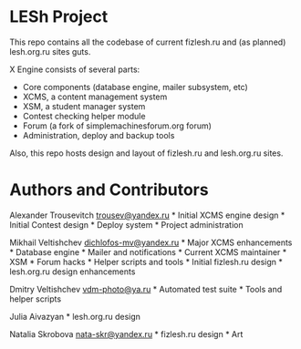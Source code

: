LESh Project
============

This repo contains all the codebase of current fizlesh.ru and
(as planned) lesh.org.ru sites guts.

X Engine consists of several parts:

* Core components (database engine, mailer subsystem, etc)
* XCMS, a content management system
* XSM, a student manager system
* Contest checking helper module
* Forum (a fork of simplemachinesforum.org forum)
* Administration, deploy and backup tools

Also, this repo hosts design and layout of
fizlesh.ru and lesh.org.ru sites.

Authors and Contributors
========================
Alexander Trousevitch <trousev@yandex.ru>
    * Initial XCMS engine design
    * Initial Contest design
    * Deploy system
    * Project administration

Mikhail Veltishchev <dichlofos-mv@yandex.ru>
    * Major XCMS enhancements
    * Database engine
    * Mailer and notifications
    * Current XCMS maintainer
    * XSM
    * Forum hacks
    * Helper scripts and tools
    * Initial fizlesh.ru design
    * lesh.org.ru design enhancements

Dmitry Veltishchev <vdm-photo@ya.ru>
    * Automated test suite
    * Tools and helper scripts

Julia Aivazyan
    * lesh.org.ru design

Natalia Skrobova <nata-skr@yandex.ru>
    * fizlesh.ru design
    * Art
